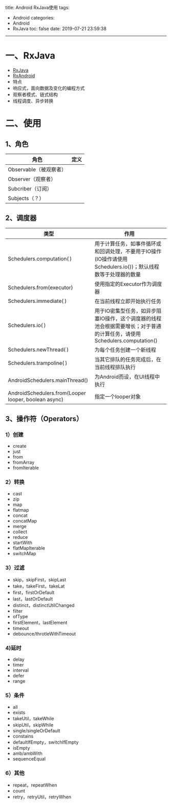 title: Android RxJava使用
tags:
  - Android
categories:
  - Android
  - RxJava
toc: false
date: 2019-07-21 23:59:38
---

# 一、RxJava
- [RxJava](https://github.com/ReactiveX/RxJava)
- [RxAndroid](https://github.com/ReactiveX/RxAndroid)
- 特点
 - 响应式，面向数据及变化的编程方式
 - 观察者模式、链式结构
 - 线程调度、异步转换

# 二、使用
## 1、角色
|角色|定义|
|---|---|
|Observable（被观察者）||
|Observer（观察者）||
|Subcriber（订阅）||
|Subjects（？）||

## 2、调度器
|类型|作用|
|---|---|
|Schedulers.computation( )|用于计算任务，如事件循环或和回调处理，不要用于IO操作(IO操作请使用Schedulers.io())；默认线程数等于处理器的数量|
|Schedulers.from(executor)|使用指定的Executor作为调度器|
|Schedulers.immediate( )|在当前线程立即开始执行任务|
|Schedulers.io( )|用于IO密集型任务，如异步阻塞IO操作，这个调度器的线程池会根据需要增长；对于普通的计算任务，请使用Schedulers.computation()|；Schedulers.io( )默认是一个CachedThreadScheduler，很像一个有线程缓存的新线程调度器|
|Schedulers.newThread( )|为每个任务创建一个新线程|
|Schedulers.trampoline( )|当其它排队的任务完成后，在当前线程排队执行|
|AndroidSchedulers.mainThread()|为Android而设，在UI线程中执行|
|AndroidSchedulers.from(Looper looper, boolean async)|指定一个looper对象|

## 3、操作符（Operators）
### 1）创建
- create
- just
- from
- fromArray
- fromIterable

### 2）转换
- cast
- zip
- map
- flatmap
- concat
- concatMap
- merge
- collect
- reduce
- startWith
- flatMapIterable
- switchMap

### 3）过滤
- skip，skipFirst，skipLast
- take，takeFirst，takeLat
- first，firstOrDefault
- last，lastOrDefault
- distinct，distinctUtilChanged
- filter
- ofType
- firstElement，lastElement
- timeout
- debounce/throtleWithTimeout

### 4)延时
- delay
- timer
- interval
- defer
- range

### 5）条件
- all
- exists
- takeUtil，takeWhile
- skipUtil，skipWhile
- single/singleOrDefault
- constains
- defaultIfEmpty，switchIfEmpty
- isEmpty
- amb/ambWith
- sequenceEqual

### 6）其他
- repeat，repeatWhen
- count
- retry，retryUtil，retryWhen

<!--
参考文章
https://www.jianshu.com/p/5103a86299bd
https://www.jianshu.com/p/30e13d874a61
https://www.jianshu.com/p/79cb4e1c9771

https://www.jianshu.com/p/031745744bfa

https://juejin.im/post/5a7ac6065188257a79248e99
-->